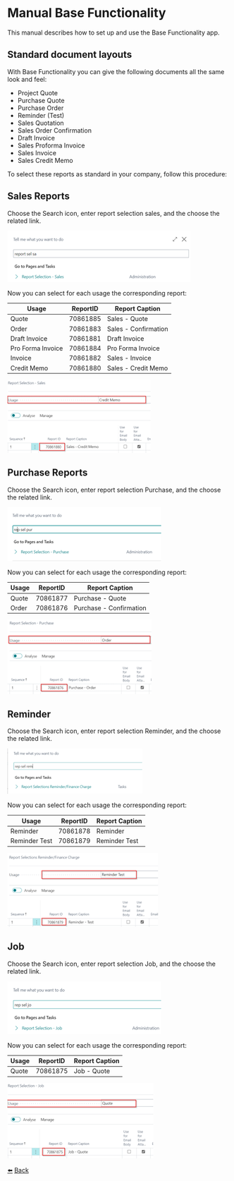 # Manual Base Functionality
This manual describes how to set up and use the Base Functionality app.

## Standard document layouts
With Base Functionality you can give the following documents all the same look and feel:
*	Project Quote
*	Purchase Quote
*	Purchase Order
*	Reminder (Test)
*	Sales Quotation
*	Sales Order Confirmation
*	Draft Invoice
*	Sales Proforma Invoice
*	Sales Invoice
*	Sales Credit Memo

To select these reports as standard in your company, follow this procedure:

## Sales Reports
Choose the Search icon, enter report selection sales, and the choose the related link. 

![Report Selection Sales](../images/standard-invoice-document/report-selection-sales.png)

Now you can select  for each usage the corresponding report:

| **Usage**  | **ReportID** | **Report Caption** |
| ------------- | ------------- | ----------- |
| Quote  | 70861885 | Sales - Quote |
| Order  | 70861883 | Sales - Confirmation |
| Draft Invoice  | 70861881 | Draft Invoice |
| Pro Forma Invoice  | 70861884 | Pro Forma Invoice |
| Invoice  | 70861882 | Sales - Invoice |
| Credit Memo  | 70861880 | Sales - Credit Memo |

![Report Usage Sales](../images/standard-invoice-document/report-usage-sales.png)

## Purchase Reports
Choose the Search icon, enter report selection Purchase, and the choose the related link. 

![Report Selection Purchase](../images/standard-invoice-document/report-selection-purchase.png)

Now you can select  for each usage the corresponding report:

| **Usage**  | **ReportID** | **Report Caption** |
| ------------- | ------------- | ----------- |
| Quote  | 70861877 | Purchase - Quote |
| Order  | 70861876 | Purchase - Confirmation |

![Report Usage Purchase](../images/standard-invoice-document/report-usage-purchase.png)

## Reminder
Choose the Search icon, enter report selection Reminder, and the choose the related link. 

![Report Selection Reminder](../images/standard-invoice-document/report-selection-reminder.png)

Now you can select  for each usage the corresponding report:

| **Usage**  | **ReportID** | **Report Caption** |
| ------------- | ------------- | ----------- |
| Reminder  | 70861878 | Reminder |
| Reminder Test  | 70861879 | Reminder Test |

![Report Usage Reminder](../images/standard-invoice-document/report-usage-reminder.png)

## Job
Choose the Search icon, enter report selection Job, and the choose the related link. 

![Report Selection Job](../images/standard-invoice-document/report-selection-job.png)

Now you can select  for each usage the corresponding report:

| **Usage**  | **ReportID** | **Report Caption** |
| ------------- | ------------- | ----------- |
| Quote  | 70861875 | Job - Quote |

![Report Usage Job](../images/standard-invoice-document/report-usage-job.png)


[:arrow_left:](../README.md) [Back](../README.md)